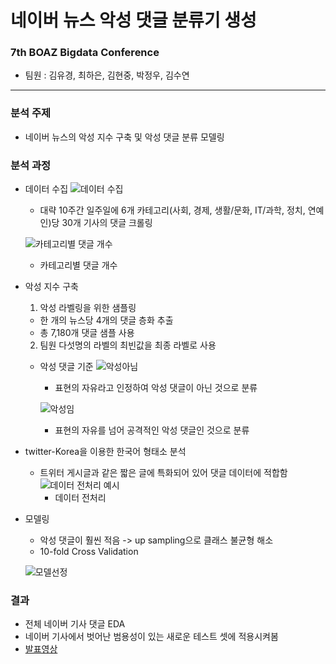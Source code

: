 # 네이버 뉴스 악성 댓글 분류기 생성
### 7th BOAZ Bigdata Conference
- 팀원 : 김유경, 최하은, 김현중, 박정우, 김수연
---
### 분석 주제
- 네이버 뉴스의 악성 지수 구축 및 악성 댓글 분류 모델링

### 분석 과정
- 데이터 수집
  ![데이터 수집](https://user-images.githubusercontent.com/90254892/236655584-244f6615-97c2-4ad0-8d38-1b9476ff711d.png)
  - 대략 10주간 일주일에 6개 카테고리(사회, 경제, 생활/문화, IT/과학, 정치, 연예인)당 30개 기사의 댓글 크롤링    
  
  ![카테고리별 댓글 개수](https://user-images.githubusercontent.com/90254892/236655590-b0dc3e5f-1da3-473a-9121-c33d2cc70a65.png)
  - 카테고리별 댓글 개수
  
- 악성 지수 구축
  1. 악성 라벨링을 위한 샘플링
    - 한 개의 뉴스당 4개의 댓글 층화 추출
    - 총 7,180개 댓글 샘플 사용
  2. 팀원 다섯명의 라벨의 최빈값을 최종 라벨로 사용
  
  - 악성 댓글 기준
    ![악성아님](https://user-images.githubusercontent.com/90254892/236655860-8036b58b-8e41-4476-ae01-0f8fe0775e4b.png)
    - 표현의 자유라고 인정하여 악성 댓글이 아닌 것으로 분류
    
    ![악성임](https://user-images.githubusercontent.com/90254892/236655861-89c4543a-6705-4448-8a07-cb539f1038eb.png)
    - 표현의 자유를 넘어 공격적인 악성 댓글인 것으로 분류
   
 - twitter-Korea을 이용한 한국어 형태소 분석
    - 트위터 게시글과 같은 짧은 글에 특화되어 있어 댓글 데이터에 적합함
      ![데이터 전처리 예시](https://user-images.githubusercontent.com/90254892/236655976-8a3d1080-1a74-4aaf-88e8-6e4fbee7f539.png)
      - 데이터 전처리 
  
 - 모델링
   - 악성 댓글이 훨씬 적음 -> up sampling으로 클래스 불균형 해소
   - 10-fold Cross Validation

   ![모델선정]()

  
### 결과
- 전체 네이버 기사 댓글 EDA
- 네이버 기사에서 벗어난 범용성이 있는 새로운 테스트 셋에 적용시켜봄
- [발표영상](https://www.youtube.com/watch?v=TkLrDL0XnkM)
